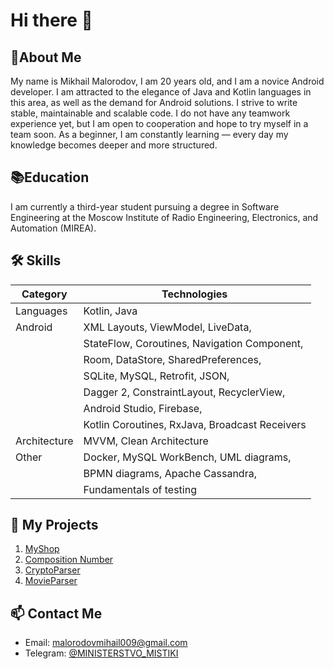 # Hi there 👋

## 👨About Me  
My name is Mikhail Malorodov, I am 20 years old, and I am a novice Android developer. I am attracted to the elegance of Java and Kotlin languages in this area, as well as the demand for Android solutions.
I strive to write stable, maintainable and scalable code. I do not have any teamwork experience yet, but I am open to cooperation and hope to try myself in a team soon.
As a beginner, I am constantly learning — every day my knowledge becomes deeper and more structured.

## 📚Education
I am currently a third-year student pursuing a degree in Software Engineering at the Moscow Institute of Radio Engineering, Electronics, and Automation (MIREA).

## 🛠 Skills  

| Category      | Technologies                              |
|--------------|-------------------------------------------|
| Languages    | Kotlin, Java                              |
| Android      | XML Layouts, ViewModel, LiveData,         |
|              | StateFlow, Coroutines, Navigation Component, |
|              | Room, DataStore, SharedPreferences,       |
|              | SQLite, MySQL, Retrofit, JSON,            |
|              | Dagger 2, ConstraintLayout, RecyclerView, |
|              | Android Studio, Firebase,                 |
|              | Kotlin Coroutines, RxJava, Broadcast Receivers                 |
| Architecture | MVVM, Clean Architecture                 |
| Other        | Docker, MySQL WorkBench, UML diagrams,    |
|              | BPMN diagrams, Apache Cassandra,          |
|              | Fundamentals of testing                   |

## 📂 My Projects
1. [MyShop](https://github.com/miha-mlv/MyShop)
2. [Composition Number](https://github.com/miha-mlv/Composition)
3. [CryptoParser](https://github.com/miha-mlv/android_crypto_parser)
4. [MovieParser](https://github.com/miha-mlv/android_movie_parser)

## 📫 Contact Me
- Email: [malorodovmihail009@gmail.com](mailto:malorodovmihail009@gmail.com)  
- Telegram: [@MINISTERSTVO_MISTIKI](https://t.me/MINISTERSTVO_MISTIKI)

